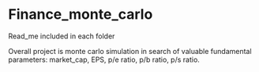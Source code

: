 # Finance_monte_carlo

Read_me included in each folder

Overall project is monte carlo simulation in search of valuable fundamental parameters: market_cap, EPS, p/e ratio, p/b ratio, p/s ratio. 
